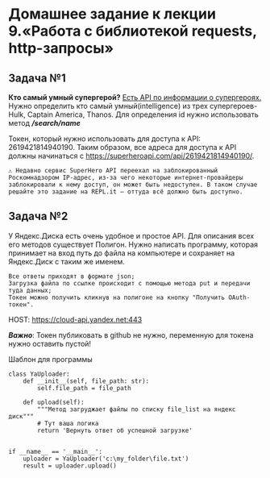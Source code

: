 Домашнее задание к лекции 9.«Работа с библиотекой requests, http-запросы»
=

Задача №1
-

**Кто самый умный супергерой?** [Есть API по информации о супергероях.](https://superheroapi.com/?ref=apilist.fun#appearance) Нужно определить кто самый умный(intelligence) из трех супергероев- Hulk, Captain America, Thanos. Для определения id нужно использовать метод ***/search/name***

Токен, который нужно использовать для доступа к API: 2619421814940190.
Таким образом, все адреса для доступа к API должны начинаться с <https://superheroapi.com/api/2619421814940190/>.

    ⚠️ Недавно сервис SuperHero API переехал на заблокированный Роскомнадзором IP-адрес, из-за чего некоторые интернет-провайдеры заблокировали к нему доступ, он может быть недоступен. В таком случае решайте это задание на REPL.it — оттуда всё должно быть доступно.

Задача №2
-

У Яндекс.Диска есть очень удобное и простое API. Для описания всех его методов существует Полигон. Нужно написать программу, которая принимает на вход путь до файла на компьютере и сохраняет на Яндекс.Диск с таким же именем.

    Все ответы приходят в формате json;
    Загрузка файла по ссылке происходит с помощью метода put и передачи туда данных;
    Токен можно получить кликнув на полигоне на кнопку "Получить OAuth-токен".
HOST: <https://cloud-api.yandex.net:443>

***Важно***: Токен публиковать в github не нужно, переменную для токена нужно оставить пустой!

Шаблон для программы

    class YaUploader:
        def __init__(self, file_path: str):
            self.file_path = file_path

        def upload(self):
            """Метод загруджает файлы по списку file_list на яндекс диск"""
            # Тут ваша логика
            return 'Вернуть ответ об успешной загрузке'


    if __name__ == '__main__':
        uploader = YaUploader('c:\my_folder\file.txt')
        result = uploader.upload()
